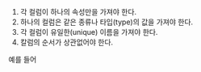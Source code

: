 1. 각 컬럼이 하나의 속성만을 가져야 한다.  
2. 하나의 컬럼은 같은 종류나 타입(type)의 값을 가져야 한다.  
3. 각 컬럼이 유일한(unique) 이름을 가져야 한다.  
4. 칼럼의 순서가 상관없어야 한다.

예를 들어 
